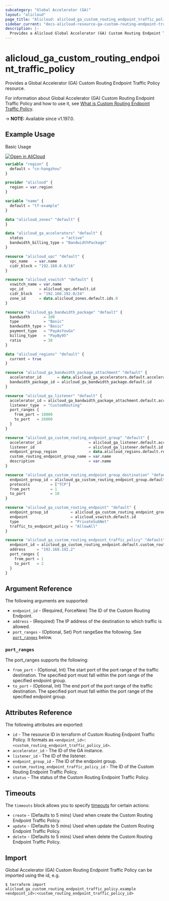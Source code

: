 ```yaml
---
subcategory: "Global Accelerator (GA)"
layout: "alicloud"
page_title: "Alicloud: alicloud_ga_custom_routing_endpoint_traffic_policy"
sidebar_current: "docs-alicloud-resource-ga-custom-routing-endpoint-traffic-policy"
description: |-
  Provides a Alicloud Global Accelerator (GA) Custom Routing Endpoint Traffic Policy resource.
---
```


# alicloud_ga_custom_routing_endpoint_traffic_policy

Provides a Global Accelerator (GA) Custom Routing Endpoint Traffic Policy resource.

For information about Global Accelerator (GA) Custom Routing Endpoint Traffic Policy and how to use it, see [What is Custom Routing Endpoint Traffic Policy](https://www.alibabacloud.com/help/en/global-accelerator/latest/api-ga-2019-11-20-createcustomroutingendpointtrafficpolicies).

-> **NOTE:** Available since v1.197.0.

## Example Usage

Basic Usage

<div style="display: block;margin-bottom: 40px;"><div class="oics-button" style="float: right;position: absolute;margin-bottom: 10px;">
  <a href="https://api.aliyun.com/api-tools/terraform?resource=alicloud_ga_custom_routing_endpoint_traffic_policy&exampleId=d881f1a8-edfc-93c3-67d3-9caf36b2cc85a2ab2193&activeTab=example&spm=docs.r.ga_custom_routing_endpoint_traffic_policy.0.d881f1a8ed&intl_lang=EN_US" target="_blank">
    <img alt="Open in AliCloud" src="https://img.alicdn.com/imgextra/i1/O1CN01hjjqXv1uYUlY56FyX_!!6000000006049-55-tps-254-36.svg" style="max-height: 44px; max-width: 100%;">
  </a>
</div></div>

```terraform
variable "region" {
  default = "cn-hangzhou"
}

provider "alicloud" {
  region = var.region
}

variable "name" {
  default = "tf-example"
}

data "alicloud_zones" "default" {
}

data "alicloud_ga_accelerators" "default" {
  status                 = "active"
  bandwidth_billing_type = "BandwidthPackage"
}

resource "alicloud_vpc" "default" {
  vpc_name   = var.name
  cidr_block = "192.168.0.0/16"
}

resource "alicloud_vswitch" "default" {
  vswitch_name = var.name
  vpc_id       = alicloud_vpc.default.id
  cidr_block   = "192.168.192.0/24"
  zone_id      = data.alicloud_zones.default.ids.0
}

resource "alicloud_ga_bandwidth_package" "default" {
  bandwidth      = 100
  type           = "Basic"
  bandwidth_type = "Basic"
  payment_type   = "PayAsYouGo"
  billing_type   = "PayBy95"
  ratio          = 30
}

data "alicloud_regions" "default" {
  current = true
}

resource "alicloud_ga_bandwidth_package_attachment" "default" {
  accelerator_id       = data.alicloud_ga_accelerators.default.accelerators.1.id
  bandwidth_package_id = alicloud_ga_bandwidth_package.default.id
}

resource "alicloud_ga_listener" "default" {
  accelerator_id = alicloud_ga_bandwidth_package_attachment.default.accelerator_id
  listener_type  = "CustomRouting"
  port_ranges {
    from_port = 10000
    to_port   = 26000
  }
}

resource "alicloud_ga_custom_routing_endpoint_group" "default" {
  accelerator_id                     = alicloud_ga_listener.default.accelerator_id
  listener_id                        = alicloud_ga_listener.default.id
  endpoint_group_region              = data.alicloud_regions.default.regions.0.id
  custom_routing_endpoint_group_name = var.name
  description                        = var.name
}

resource "alicloud_ga_custom_routing_endpoint_group_destination" "default" {
  endpoint_group_id = alicloud_ga_custom_routing_endpoint_group.default.id
  protocols         = ["TCP"]
  from_port         = 1
  to_port           = 10
}

resource "alicloud_ga_custom_routing_endpoint" "default" {
  endpoint_group_id          = alicloud_ga_custom_routing_endpoint_group_destination.default.endpoint_group_id
  endpoint                   = alicloud_vswitch.default.id
  type                       = "PrivateSubNet"
  traffic_to_endpoint_policy = "AllowAll"
}

resource "alicloud_ga_custom_routing_endpoint_traffic_policy" "default" {
  endpoint_id = alicloud_ga_custom_routing_endpoint.default.custom_routing_endpoint_id
  address     = "192.168.192.2"
  port_ranges {
    from_port = 1
    to_port   = 2
  }
}
```

## Argument Reference

The following arguments are supported:

* `endpoint_id` - (Required, ForceNew) The ID of the Custom Routing Endpoint.
* `address` - (Required) The IP address of the destination to which traffic is allowed.
* `port_ranges` - (Optional, Set) Port rangeSee the following. See [`port_ranges`](#port_ranges) below.

### `port_ranges`

The port_ranges supports the following:

* `from_port` - (Optional, Int) The start port of the port range of the traffic destination. The specified port must fall within the port range of the specified endpoint group.
* `to_port` - (Optional, Int) The end port of the port range of the traffic destination. The specified port must fall within the port range of the specified endpoint group.

## Attributes Reference

The following attributes are exported:

* `id` - The resource ID in terraform of Custom Routing Endpoint Traffic Policy. It formats as `<endpoint_id>:<custom_routing_endpoint_traffic_policy_id>`.
* `accelerator_id` - The ID of the GA instance.
* `listener_id` - The ID of the listener.
* `endpoint_group_id` - The ID of the endpoint group.
* `custom_routing_endpoint_traffic_policy_id` - The ID of the Custom Routing Endpoint Traffic Policy.
* `status` - The status of the Custom Routing Endpoint Traffic Policy.

## Timeouts

The `timeouts` block allows you to specify [timeouts](https://www.terraform.io/docs/configuration-0-11/resources.html#timeouts) for certain actions:

* `create` - (Defaults to 5 mins) Used when create the Custom Routing Endpoint Traffic Policy.
* `update` - (Defaults to 5 mins) Used when update the Custom Routing Endpoint Traffic Policy.
* `delete` - (Defaults to 5 mins) Used when delete the Custom Routing Endpoint Traffic Policy.

## Import

Global Accelerator (GA) Custom Routing Endpoint Traffic Policy can be imported using the id, e.g.

```shell
$ terraform import alicloud_ga_custom_routing_endpoint_traffic_policy.example <endpoint_id>:<custom_routing_endpoint_traffic_policy_id>
```

